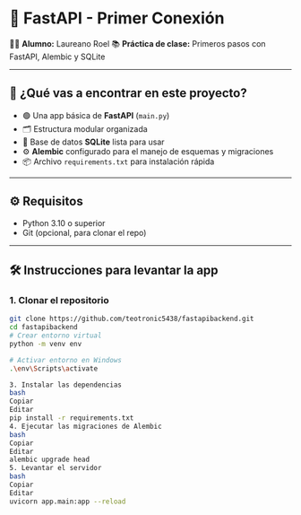# 🚀 FastAPI - Primer Conexión

👨‍🎓 **Alumno:** Laureano Roel
📚 **Práctica de clase:** Primeros pasos con FastAPI, Alembic y SQLite

---

## 🧠 ¿Qué vas a encontrar en este proyecto?

- 🟢 Una app básica de **FastAPI** (`main.py`)
- 🗂️ Estructura modular organizada
- 🧪 Base de datos **SQLite** lista para usar
- ⚙️ **Alembic** configurado para el manejo de esquemas y migraciones
- 📦 Archivo `requirements.txt` para instalación rápida

---

## ⚙️ Requisitos

- Python 3.10 o superior
- Git (opcional, para clonar el repo)

---

## 🛠️ Instrucciones para levantar la app

### 1. Clonar el repositorio

```bash
git clone https://github.com/teotronic5438/fastapibackend.git
cd fastapibackend
# Crear entorno virtual
python -m venv env

# Activar entorno en Windows
.\env\Scripts\activate

3. Instalar las dependencias
bash
Copiar
Editar
pip install -r requirements.txt
4. Ejecutar las migraciones de Alembic
bash
Copiar
Editar
alembic upgrade head
5. Levantar el servidor
bash
Copiar
Editar
uvicorn app.main:app --reload
